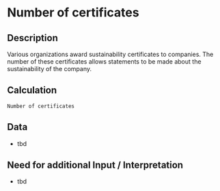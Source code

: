# Number of certificates

## Description
Various organizations award sustainability certificates to companies. The number of these certificates allows statements to be made about the sustainability of the company.

## Calculation
`Number of certificates`

## Data
* tbd

## Need for additional Input / Interpretation
* tbd

